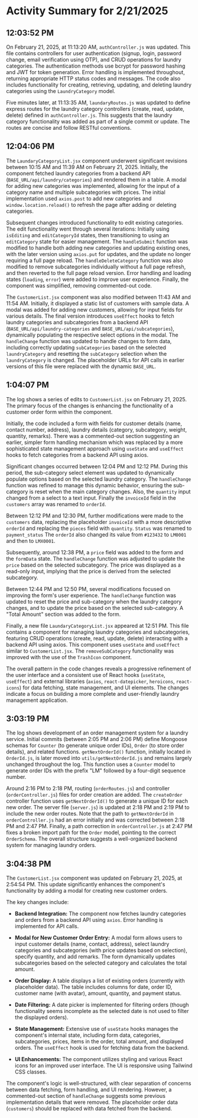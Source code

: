 # Activity Summary for 2/21/2025

## 12:03:52 PM
On February 21, 2025, at 11:13:20 AM,  `authController.js` was updated. This file contains controllers for user authentication (signup, login, password change, email verification using OTP), and CRUD operations for laundry categories.  The authentication methods use bcrypt for password hashing and JWT for token generation.  Error handling is implemented throughout, returning appropriate HTTP status codes and messages.  The code also includes functionality for creating, retrieving, updating, and deleting laundry categories using the `LaundryCategory` model.


Five minutes later, at 11:13:35 AM, `laundaryRoutes.js` was updated to define express routes for the laundry category controllers (create, read, update, delete) defined in `authController.js`.  This suggests that the laundry category functionality was added as part of a single commit or update.  The routes are concise and follow RESTful conventions.


## 12:04:06 PM
The `LaundaryCategoryList.jsx` component underwent significant revisions between 10:15 AM and 11:39 AM on February 21, 2025.  Initially, the component fetched laundry categories from a backend API (`BASE_URL/api/laundry/categories`) and rendered them in a table.  A modal for adding new categories was implemented, allowing for the input of a category name and multiple subcategories with prices.  The initial implementation used `axios.post` to add new categories and `window.location.reload()` to refresh the page after adding or deleting categories.  

Subsequent changes introduced functionality to edit existing categories.  The edit functionality went through several iterations:  Initially using `isEditing` and `editCategoryId` states, then transitioning to using an `editCategory` state for easier management. The `handleSubmit` function was modified to handle both adding new categories and updating existing ones, with the later version using `axios.put` for updates, and the update no longer requiring a full page reload.  The `handleDeleteCategory` function was also modified to remove subcategories individually without a full page refresh, and then reverted to the full page reload version.  Error handling and loading states (`loading`, `error`) were added to improve user experience.  Finally, the component was simplified, removing commented-out code.

The `CustomerList.jsx` component was also modified between 11:43 AM and 11:54 AM.  Initially, it displayed a static list of customers with sample data.  A modal was added for adding new customers, allowing for input fields for various details.  The final version introduces  `useEffect` hooks to fetch laundry categories and subcategories from a backend API (`BASE_URL/api/laundry-categories` and `BASE_URL/api/subcategories`), dynamically populating the respective select options in the modal. The `handleChange` function was updated to handle changes to form data, including correctly updating `subCategories` based on the selected `laundryCategory` and resetting the `subCategory` selection when the `laundryCategory` is changed.  The placeholder URLs for API calls in earlier versions of this file were replaced with the dynamic `BASE_URL`.


## 1:04:07 PM
The log shows a series of edits to `CustomerList.jsx` on February 21, 2025.  The primary focus of the changes is enhancing the functionality of a customer order form within the component.

Initially, the code included a form with fields for customer details (name, contact number, address), laundry details (category, subcategory, weight, quantity, remarks).  There was a commented-out section suggesting an earlier, simpler form handling mechanism which was replaced by a more sophisticated state management approach using `useState` and `useEffect` hooks to fetch categories from a backend API using axios.


Significant changes occurred between 12:04 PM and 12:12 PM. During this period, the sub-category select element was updated to dynamically populate options based on the selected laundry category.  The `handleChange` function was refined to manage this dynamic behavior, ensuring the sub-category is reset when the main category changes.  Also, the `quantity` input changed from a select to a text input.  Finally the `invoiceId` field in the `customers` array was renamed to `orderId`.

Between 12:12 PM and 12:30 PM, further modifications were made to the `customers` data, replacing the placeholder `invoiceId` with a more descriptive `orderId` and replacing the  `pieces` field with `quantity`.  `Status` was renamed to `payment_status`  The `orderId`  also changed its value from  `#123432` to `LM0001` and then to `LMX0001`.

Subsequently,  around 12:38 PM, a `price` field was added to the form and the `formData` state. The  `handleChange` function was adjusted to update the `price` based on the selected subcategory.  The price was displayed as a read-only input, implying that the price is derived from the selected subcategory.

Between 12:44 PM and 12:50 PM, several modifications focused on improving the form's user experience. The `handleChange` function was updated to reset the price and sub-category when the laundry category changes, and to update the price based on the selected sub-category.  A "Total Amount" section was added to the form.

Finally,  a new file `LaundaryCategoryList.jsx` appeared at 12:51 PM. This file contains a component for managing laundry categories and subcategories, featuring CRUD operations (create, read, update, delete) interacting with a backend API using axios.  This component uses `useState` and `useEffect` similar to `CustomerList.jsx`.  The `removeSubCategory` functionality was improved with the use of the `TrashIcon` component.


The overall pattern in the code changes reveals a progressive refinement of the user interface and a consistent use of React hooks (`useState`, `useEffect`) and external libraries (`axios`, `react-datepicker`, `heroicons`, `react-icons`) for data fetching, state management, and UI elements.  The changes indicate a focus on building a more complete and user-friendly laundry management application.


## 3:03:19 PM
The log shows development of an order management system for a laundry service.  Initial commits (between 2:05 PM and 2:06 PM) define Mongoose schemas for `Counter` (to generate unique order IDs), `Order` (to store order details), and related functions.  `getNextOrderId()` function, initially located in `OrderId.js`, is later moved into `utils/getNextOrderId.js` and remains largely unchanged throughout the log.  This function uses a `Counter` model to generate order IDs with the prefix "LM" followed by a four-digit sequence number.

Around 2:16 PM to 2:18 PM, routing (`orderRoutes.js`) and controller (`orderController.js`) files for order creation are added.  The `createOrder` controller function uses `getNextOrderId()` to generate a unique ID for each new order. The server file (`server.js`) is updated at 2:18 PM and 2:19 PM to include the new order routes. Note that  the path to `getNextOrderId` in `orderController.js` had an error initially and was corrected between 2:18 PM and 2:47 PM.  Finally, a path correction in `orderController.js` at 2:47 PM fixes a broken import path for the `Order` model, pointing to the correct `OrderSchema`.  The overall structure suggests a well-organized backend system for managing laundry orders.


## 3:04:38 PM
The `CustomerList.jsx` component was updated on February 21, 2025, at 2:54:54 PM.  This update significantly enhances the component's functionality by adding a modal for creating new customer orders.

The key changes include:

* **Backend Integration:** The component now fetches laundry categories and orders from a backend API using `axios`.  Error handling is implemented for API calls.

* **Modal for New Customer Order Entry:** A modal form allows users to input customer details (name, contact, address), select laundry categories and subcategories (with price updates based on selection), specify quantity, and add remarks.  The form dynamically updates subcategories based on the selected category and calculates the total amount.

* **Order Display:**  A table displays a list of existing orders (currently with placeholder data).  The table includes columns for date, order ID, customer name (with avatar), amount, quantity, and payment status.

* **Date Filtering:** A date picker is implemented for filtering orders (though functionality seems incomplete as the selected date is not used to filter the displayed orders).

* **State Management:** Extensive use of `useState` hooks manages the component's internal state, including form data, categories, subcategories, prices, items in the order, total amount, and displayed orders.  The `useEffect` hook is used for fetching data from the backend.

* **UI Enhancements:** The component utilizes styling and various React icons for an improved user interface.  The UI is responsive using Tailwind CSS classes.


The component's logic is well-structured, with clear separation of concerns between data fetching, form handling, and UI rendering.  However, a commented-out section of `handleChange` suggests some previous implementation details that were removed.  The placeholder order data (`customers`) should be replaced with data fetched from the backend.
